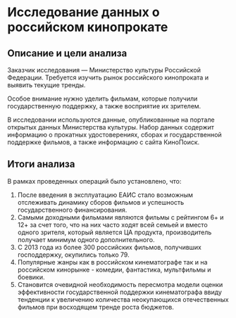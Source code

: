 # Исследование данных о российском кинопрокате

## Описание и цели анализа
Заказчик исследования — Министерство культуры Российской Федерации. Требуется изучить рынок российского кинопроката и выявить текущие тренды.

Особое внимание нужно уделить фильмам, которые получили государственную поддержку, а также восприятие их зрителем.

В исследовании используются данные, опубликованные на портале открытых данных Министерства культуры. Набор данных содержит информацию о прокатных удостоверениях, сборах и государственной поддержке фильмов, а также информацию с сайта КиноПоиск.

## Итоги анализа
В рамках проведенных операций было установлено, что:
1.  После введения в эксплуатацию ЕАИС стало возможным отслеживать динамику сборов фильмов и успешность государственного финансирования. 
2.  Самыми доходными фильмами являются фильмы с рейтингом 6+ и 12+ за счет того, что на них часто ходят всей семьей и вместо одного зрителя, который является ЦА продукта, производитель получает минимум одного дополнительного.
3.  С 2013 года из более 300 российских фильмов, получивших господдержку, окупились только 79.
4.  Популярные жанры как в российском кинематографе так и на российском кинорынке - комедии, фантастика, мультфильмы и боевики. 
5.  Становится очевидной необходимость пересмотра модели оценки эффективности государственной поддержки кинематографа ввиду тенденции к увеличению количества неокупающихся отечественных фильмов при восходящем тренде роста бюджетов.
